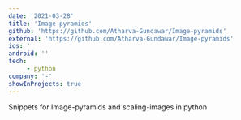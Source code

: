 ```yaml
---
date: '2021-03-28'
title: 'Image-pyramids'
github: 'https://github.com/Atharva-Gundawar/Image-pyramids'
external: 'https://github.com/Atharva-Gundawar/Image-pyramids'
ios: ''
android: ''
tech: 
     - python
company: '-'
showInProjects: true
---
```


Snippets for Image-pyramids and scaling-images in python

